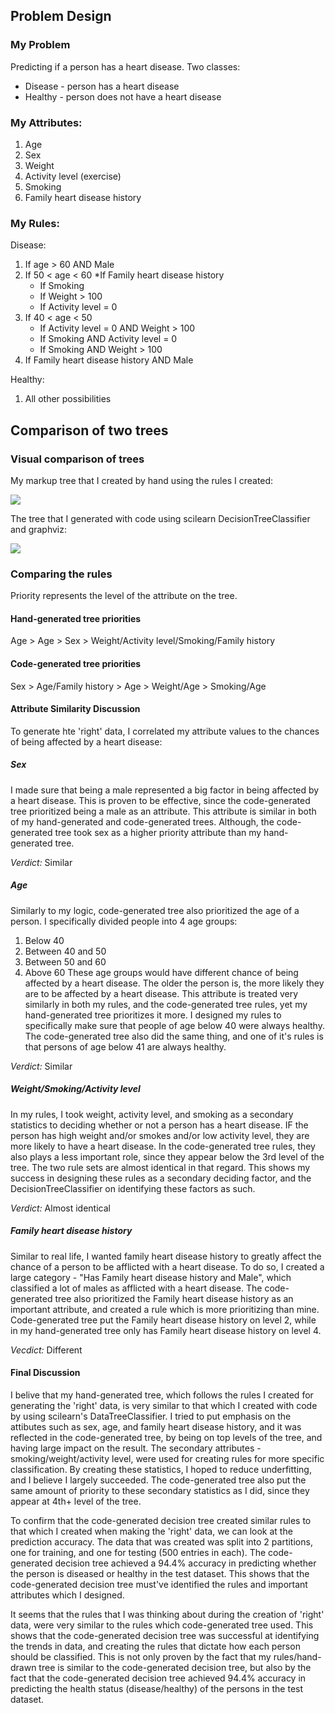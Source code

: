 ## Problem Design

### My Problem
Predicting if a person has a heart disease.
Two classes:
* Disease - person has a heart disease
* Healthy - person does not have a heart disease

### My Attributes:
1. Age
2. Sex
3. Weight
4. Activity level (exercise)
5. Smoking
6. Family heart disease history

### My Rules:
Disease:

1. If age > 60 AND Male
2. If 50 < age < 60
	*If Family heart disease history
	* If Smoking
	* If Weight > 100
	* If Activity level = 0
3. If 40 < age < 50
	* If Activity level = 0 AND Weight > 100
	* If Smoking AND Activity level = 0
	* If Smoking AND Weight > 100
4. If Family heart disease history AND Male

Healthy:

1. All other possibilities




## Comparison of two trees

### Visual comparison of trees
My markup tree that I created by hand using the rules I created:

![](https://github.com/nikitagalayda/FDA-Homework/blob/master/HW2/h_tree.png)

The tree that I generated with code using scilearn DecisionTreeClassifier and graphviz:

![](https://github.com/nikitagalayda/FDA-Homework/blob/master/HW2/h_tree_scilearn.png)

### Comparing the rules
Priority represents the level of the attribute on the tree.

#### Hand-generated tree priorities
Age > Age > Sex > Weight/Activity level/Smoking/Family history

#### Code-generated tree priorities
Sex > Age/Family history > Age > Weight/Age > Smoking/Age

#### Attribute Similarity Discussion
To generate hte 'right' data, I correlated my attribute values to the chances of being affected by a heart disease:

##### Sex
I made sure that being a male represented a big factor in being affected by a heart disease. This is proven to be effective, since the code-generated tree prioritized being a male as an attribute. This attribute is similar in both of my hand-generated and code-generated trees. Although, the code-generated tree took sex as a higher priority attribute than my hand-generated tree. 

*Verdict:* Similar

##### Age
Similarly to my logic, code-generated tree also prioritized the age of a person. I specifically divided people into 4 age groups:
1. Below 40
2. Between 40 and 50
3. Between 50 and 60
4. Above 60
These age groups would have different chance of being affected by a heart disease. The older the person is, the more likely they are to be affected by a heart disease. This attribute is treated very similarly in both my rules, and the code-generated tree rules, yet my hand-generated tree prioritizes it more.
I designed my rules to specifically make sure that people of age below 40 were always healthy. The code-generated tree also did the same thing, and one of it's rules is that persons of age below 41 are always healthy.

*Verdict:* Similar

##### Weight/Smoking/Activity level
In my rules, I took weight, activity level, and smoking as a secondary statistics to deciding whether or not a person has a heart disease. IF the person has high weight and/or smokes and/or low activity level, they are more likely to have a heart disease. In the code-generated tree rules, they also plays a less important role, since they appear below the 3rd level of the tree. The two rule sets are almost identical in that regard. This shows my success in designing these rules as a secondary deciding factor, and the DecisionTreeClassifier on identifying these factors as such.

*Verdict:* Almost identical

##### Family heart disease history
Similar to real life, I wanted family heart disease history to greatly affect the chance of a person to be afflicted with a heart disease. To do so, I created a large category - "Has Family heart disease history and Male", which classified a lot of males as afflicted with a heart disease. The code-generated tree also prioritized the Family heart disease history as an important attribute, and created a rule which is more prioritizing than mine. Code-generated tree put the Family heart disease history on level 2, while in my hand-generated tree only has Family heart disease history on level 4. 

*Vecdict:* Different

#### Final Discussion
I belive that my hand-generated tree, which follows the rules I created for generating the 'right' data, is very similar to that which I created with code by using scilearn's DataTreeClassifier. I tried to put emphasis on the attibutes such as sex, age, and family heart disease history, and it was reflected in the code-generated tree, by being on top levels of the tree, and having large impact on the result. The secondary attributes - smoking/weight/activity level, were used for creating rules for more specific classification. By creating these statistics, I hoped to reduce underfitting, and I believe I largely succeeded. The code-generated tree also put the same amount of priority to these secondary statistics as I did, since they appear at 4th+ level of the tree. 

To confirm that the code-generated decision tree created similar rules to that which I created when making the 'right' data, we can look at the prediction accuracy. The data that was created was split into 2 partitions, one for training, and one for testing (500 entries in each). The code-generated decision tree achieved a 94.4% accuracy in predicting whether the person is diseased or healthy in the test dataset. This shows that the code-generated decision tree must've identified the rules and important attributes which I designed.

It seems that the rules that I was thinking about during the creation of 'right' data, were very similar to the rules which code-generated tree used. This shows that the code-generated decision tree was successful at identifying the trends in data, and creating the rules that dictate how each person should be classified. This is not only proven by the fact that my rules/hand-drawn tree is similar to the code-generated decision tree, but also by the fact that the code-generated decision tree achieved 94.4% accuracy in predicting the health status (disease/healthy) of the persons in the test dataset. 